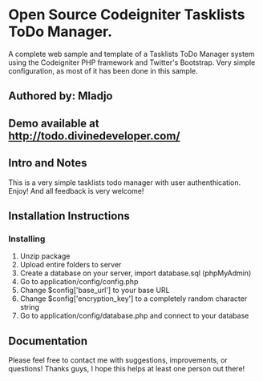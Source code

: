# Open Source Codeigniter Tasklists ToDo Manager.

A complete web sample and template of a Tasklists ToDo Manager system using the Codeigniter PHP framework and Twitter's Bootstrap. Very simple configuration, as most of it has been done in this sample.


## Authored by: Mladjo

## Demo available at http://todo.divinedeveloper.com/

## Intro and Notes

This is a very simple tasklists todo manager with user authenthication. Enjoy! And all feedback is very welcome!


## Installation Instructions

###	Installing

1.	Unzip package
2.	Upload entire folders to server
3.	Create a database on your server, import database.sql (phpMyAdmin)
4.	Go to application/config/config.php
5.	Change $config['base_url'] to your base URL
6.	Change $config['encryption_key'] to a completely random character string
7.	Go to application/config/database.php and connect to your database

##	Documentation


Please feel free to contact me with suggestions, improvements, or questions! Thanks guys, I hope this helps at least one person out there!